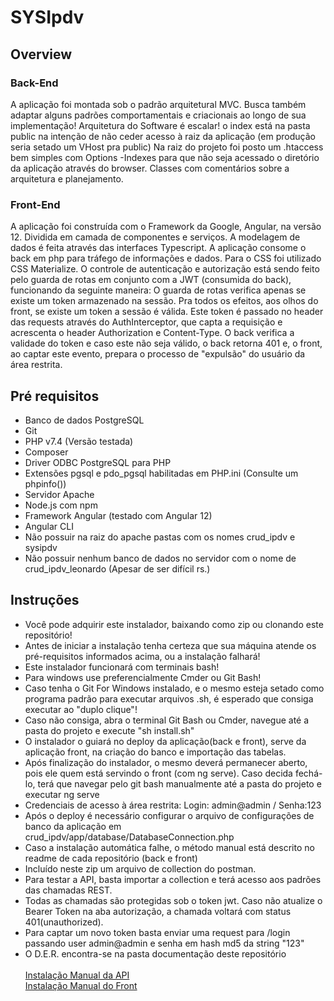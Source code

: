 <h1>SYSIpdv</h1>  
<h2>Overview</h2>
<h3>Back-End</h3>
<p>A aplicação foi montada sob o padrão arquitetural MVC.
Busca também adaptar alguns padrões comportamentais e criacionais ao longo de sua implementação!
Arquitetura do Software é escalar!
o index está na pasta public na intenção de não ceder acesso à raiz da aplicação 
(em produção seria setado um VHost pra public)
Na raiz do projeto foi posto um .htaccess bem simples com Options -Indexes para que não seja acessado 
o diretório da aplicação através do browser.
Classes com comentários sobre a arquitetura e planejamento.</p>
<h3>Front-End</h3> 
<p>A aplicação foi construída com o Framework da Google, Angular, na versão 12. Dividida em camada de componentes e serviços. A modelagem de dados é feita através das interfaces Typescript. A aplicação consome o back em php para tráfego de informações e dados. Para o CSS foi utilizado CSS Materialize. O controle de autenticação e autorização está sendo feito pelo guarda de rotas em conjunto com a JWT (consumida do back), funcionando da seguinte maneira: O guarda de rotas verifica apenas se existe um token armazenado na sessão. Pra todos os efeitos, aos olhos do front, se existe um token a sessão é válida. Este token é passado no header das requests através do AuthInterceptor, que capta a requisição e acrescenta o header Authorization e Content-Type. O back verifica a validade do token e caso este não seja válido, o back retorna 401 e, o front, ao captar este evento, prepara o processo de "expulsão" do usuário da área restrita. </p>
<h2>Pré requisitos</h2>
<ul>
    <li>Banco de dados PostgreSQL</li>
    <li>Git</li>
    <li>PHP v7.4 (Versão testada)</li>
    <li>Composer</li>
    <li>Driver ODBC PostgreSQL para PHP</li>
    <li>Extensões pgsql e pdo_pgsql habilitadas em PHP.ini (Consulte um phpinfo())</li>
    <li>Servidor Apache</li>
    <li>Node.js com npm</li>
    <li>Framework Angular (testado com Angular 12)</li>
    <li>Angular CLI</li>
    <li>Não possuir na raiz do apache pastas com os nomes crud_ipdv e sysipdv</li>
    <li>Não possuir nenhum banco de dados no servidor com o nome de crud_ipdv_leonardo (Apesar de ser difícil rs.)</li>
</ul>
<h2>Instruções</h2>
<ul>
    <li>Você pode adquirir este instalador, baixando como zip ou clonando este repositório!</li>
    <li>Antes de iniciar a instalação tenha certeza que sua máquina atende os pré-requisitos informados acima, ou a instalação falhará!</li>
    <li>Este instalador funcionará com terminais bash!</li>
    <li>Para windows use preferencialmente Cmder ou Git Bash!</li>
    <li>Caso tenha o Git For Windows instalado, e o mesmo esteja setado como programa padrão para executar arquivos .sh, é esperado que consiga executar ao "duplo clique"!</li>
    <li>Caso não consiga, abra o terminal Git Bash ou Cmder, navegue até a pasta do projeto e execute "sh install.sh"</li>
    <li>O instalador o guiará no deploy da aplicação(back e front), serve da aplicação front, na criação do banco e importação das tabelas.</li> 
    <li>Após finalização do instalador, o mesmo deverá permanecer aberto, pois ele quem está servindo o front (com ng serve). Caso decida fechá-lo, terá que navegar pelo git bash manualmente até a pasta do projeto e executar ng serve</li>
    <li>Credenciais de acesso à área restrita: Login: admin@admin / Senha:123</li>
    <li>Após o deploy é necessário configurar o arquivo de configurações de banco da aplicação em crud_ipdv/app/database/DatabaseConnection.php</li>
    <li>Caso a instalação automática falhe, o método manual está descrito no readme de cada repositório (back e front)</li>
    <li>Incluído neste zip um arquivo de collection do postman.</li>
    <li>Para testar a API, basta importar a collection e terá acesso aos padrões das chamadas REST.</li>
    <li>Todas as chamadas são protegidas sob o token jwt. Caso não atualize o Bearer Token na aba autorização, a chamada voltará com status 401(unauthorized).</li>
    <li>Para captar um novo token basta enviar uma request para /login passando user admin@admin e senha em hash md5 da string "123"</li>
    <li>O D.E.R. encontra-se na pasta documentação deste repositório</li>
    <br>
    <a href="https://github.com/leoguedesf15/crud_ipdv" target="_blank">Instalação Manual da API</a>
    <br>
    <a href="https://github.com/leoguedesf15/sysipdv" target="_blank">Instalação Manual do Front</a>
</ul>
